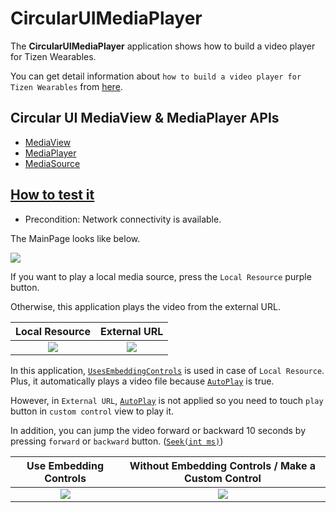 # CircularUIMediaPlayer

The **CircularUIMediaPlayer** application shows how to build a video player for Tizen Wearables.

You can get detail information about `how to build a video player for Tizen Wearables` from [here][circularui_mediaplayer].

## Circular UI MediaView & MediaPlayer APIs

- [MediaView][API-MediaView]
- [MediaPlayer][API-MediaPlayer]
- [MediaSource][API-MediaSource]

## [How to test it](#how_to_test)

 - Precondition: Network connectivity is available.

The MainPage looks like below.

 ![][mainpage]

 If you want to play a local media source, press the `Local Resource` purple button. 

 Otherwise, this application plays the video from the external URL.

| Local Resource | External URL  |
| :-: | :-: |
| ![][local_resource] | ![][external_resource] |


In this application, [`UsesEmbeddingControls`][UsesEmbeddingControls] is used in case of `Local Resource`. Plus, it automatically plays a video file because [`AutoPlay`][AutoPlay]  is true.

However, in `External URL`, [`AutoPlay`][AutoPlay] is not applied so you need to touch `play` button in `custom control` view to play it.

In addition, you can jump the video forward or backward 10 seconds by pressing `forward` or `backward` button. ([`Seek(int ms)`][Method-Seek])


| Use Embedding Controls | Without Embedding Controls / Make a Custom Control  |
| :-----: | :-: |
| ![][ApplyUsesEmbeddingControls] | ![][DoesNotUseEmbeddingControls] |


[circularui_mediaplayer]: https://samsung.github.io/Tizen.NET/wearables/CircularUI-MediaPlayer
[API-MediaView]: https://samsung.github.io/Tizen.CircularUI/api/Tizen.Wearable.CircularUI.Forms.MediaView.html
[API-MediaPlayer]: https://samsung.github.io/Tizen.CircularUI/api/Tizen.Wearable.CircularUI.Forms.MediaPlayer.html
[API-MediaSource]: https://samsung.github.io/Tizen.CircularUI/api/Tizen.Wearable.CircularUI.Forms.MediaSource.html
[Method-Seek]: https://samsung.github.io/Tizen.CircularUI/api/Tizen.Wearable.CircularUI.Forms.MediaPlayer.html#Tizen_Wearable_CircularUI_Forms_MediaPlayer_Seek_System_Int32_
[UsesEmbeddingControls]: https://samsung.github.io/Tizen.CircularUI/api/Tizen.Wearable.CircularUI.Forms.MediaPlayer.html#Tizen_Wearable_CircularUI_Forms_MediaPlayer_UsesEmbeddingControls
[AutoPlay]: https://samsung.github.io/Tizen.CircularUI/api/Tizen.Wearable.CircularUI.Forms.MediaPlayer.html#Tizen_Wearable_CircularUI_Forms_MediaPlayer_AutoPlay
[mainpage]: ./screenshots/circularuimediaplayer_mainpage.png
[local_resource]: ./screenshots/circularuimediaplayer_local_resource.png
[external_resource]: ./screenshots/circularuimediaplayer_external_resource.png
[ApplyUsesEmbeddingControls]: ./screenshots/circularuimediaplayer_using_embedding_controls.png
[DoesNotUseEmbeddingControls]: ./screenshots/circularuimediaplayer_using_custom_controller_instead_of_embedding_controls.png
